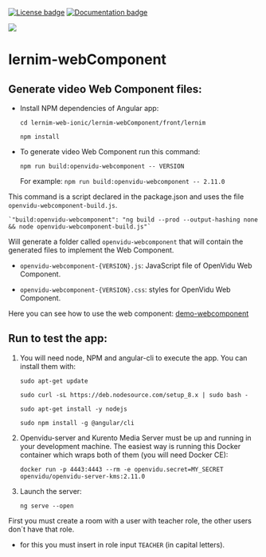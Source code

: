 [![License badge](https://img.shields.io/badge/license-Apache2-orange.svg)](http://www.apache.org/licenses/LICENSE-2.0)
[![Documentation badge](https://readthedocs.org/projects/fiware-orion/badge/?version=latest)](http://openvidu.io/docs/home/)

[![][OpenViduLogo]](http://openvidu.io)

# lernim-webComponent

## Generate video Web Component files:

* Install NPM dependencies of Angular app:

  `cd lernim-web-ionic/lernim-webComponent/front/lernim `

  `npm install`
 
* To generate video Web Component run this command:

  `npm run build:openvidu-webcomponent -- VERSION`
  
  For example: `npm run build:openvidu-webcomponent -- 2.11.0`

This command is a script declared in the package.json and uses the file `openvidu-webcomponent-build.js`.

    `"build:openvidu-webcomponent": "ng build --prod --output-hashing none && node openvidu-webcomponent-build.js"`

Will generate a folder called `openvidu-webcomponent` that will contain the generated files to implement the Web Component.

  * `openvidu-webcomponent-{VERSION}.js`: JavaScript file of OpenVidu Web Component.
  
  * `openvidu-webcomponent-{VERSION}.css`: styles for OpenVidu Web Component.
  
Here you can see how to use the web component: [demo-webcomponent](https://github.com/naevatec/lernim-web-ionic/tree/master/demo-webcomponent)


## Run to test the app:

1) You will need node, NPM and angular-cli to execute the app. You can install them with:

      `sudo apt-get update`
  
      `sudo curl -sL https://deb.nodesource.com/setup_8.x | sudo bash -`
  
      `sudo apt-get install -y nodejs`
  
      `sudo npm install -g @angular/cli`

2) Openvidu-server and Kurento Media Server must be up and running in your development machine. The easiest way is running this Docker container which wraps both of them (you will need Docker CE):

     `docker run -p 4443:4443 --rm -e openvidu.secret=MY_SECRET openvidu/openvidu-server-kms:2.11.0`
  
3) Launch the server:

     `ng serve --open`
     
First you must create a room with a user with teacher role, the other users don´t have that role.

  * for this you must insert in role input `TEACHER` (in capital letters).




[OpenViduLogo]: https://secure.gravatar.com/avatar/5daba1d43042f2e4e85849733c8e5702?s=120
